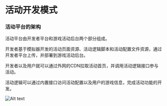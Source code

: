# 活动开发模式

### 活动平台的架构

活动平台由开发者平台和游戏活动后台两个部分组成。

开发者基于模拟器开发的活动页面资源、活动逻辑脚本和活动配置文件资源，通过开发者平台上传，并部署到游戏活动后台。

开发者以及用户就可以通过外网的CDN拉取活动首页，并调用活动逻辑接口参与活动。

活动逻辑可以通过内置接口访问活动配置以及用户的游戏信息，完成活动功能的开发。


![Alt text](./actplat.png)



